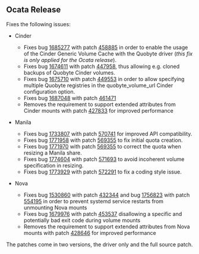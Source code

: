 ## Ocata Release
Fixes the following issues:

- Cinder
    - Fixes bug [1685277](https://bugs.launchpad.net/cinder/+bug/1685277) with patch [458885](https://review.openstack.org/#/c/458885/) in order to enable the usage of the Cinder Generic Volume Cache with the Quobyte driver (_this fix is only applied for the Ocata release_).
    - Fixes bug [1674611](https://bugs.launchpad.net/cinder/+bug/1674611) with patch [447958](https://review.openstack.org/#/c/447958/), thus allowing e.g. cloned backups of Quobyte Cinder volumes.
    - Fixes bug [1675710](https://bugs.launchpad.net/cinder/+bug/1675710) with patch [449553](https://review.openstack.org/#/c/449553/) in order to allow specifying multiple Quobyte registries in the quobyte_volume_url Cinder configuration option.
    - Fixes bug [1687048](https://bugs.launchpad.net/cinder/+bug/1687048) with patch [461471](https://review.openstack.org/#/c/461471/)
    - Removes the requirement to support extended attributes from Cinder mounts with patch [427833](https://review.openstack.org/#/c/427833/) for improved performance

- Manila
    - Fixes bug [1733807](https://bugs.launchpad.net/manila/+bug/1733807) with patch [570741](https://review.openstack.org/#/c/570741) for improved API compatibility.
    - Fixes bug [1771958](https://bugs.launchpad.net/manila/+bug/1771958) with patch [569355](https://review.openstack.org/#/c/569355/) to fix initial quota creation.
    - Fixes bug [1771970](https://bugs.launchpad.net/manila/+bug/1771970) with patch [569355](https://review.openstack.org/#/c/569355/) to correct the quota when resizing a Manila share.
    - Fixes bug [1774604](https://bugs.launchpad.net/manila/+bug/1774604) with patch [571693](https://review.openstack.org/#/c/571693/) to avoid incoherent volume specification in resizing.
    - Fixes bug [1773929](https://bugs.launchpad.net/manila/+bug/1773929) with patch [572291](https://review.openstack.org/#/c/572291/) to fix a coding style issue.

- Nova
    - Fixes bug [1530860](https://bugs.launchpad.net/nova/+bug/1530860) with patch [432344](https://review.openstack.org/#/c/432344/) and bug [1756823](https://bugs.launchpad.net/nova/+bug/1756823) with patch [554195](https://review.openstack.org/#/c/554195/) in order to prevent systemd service restarts from unmounting Nova mounts
    - Fixes bug [1679976](https://bugs.launchpad.net/nova/+bug/1679976) with patch [453537](https://review.openstack.org/#/c/453537/) disallowing a specific and potentially bad exit code during volume mounts
    - Removes the requirement to support extended attributes from Nova mounts with patch [428646](https://review.openstack.org/#/c/428646/) for improved performance

The patches come in two versions, the driver only and the full source patch.
